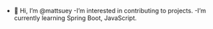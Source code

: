 - 👋 Hi, I’m @mattsuey
  -I’m interested in contributing to projects.
  -I’m currently learning Spring Boot, JavaScript.

